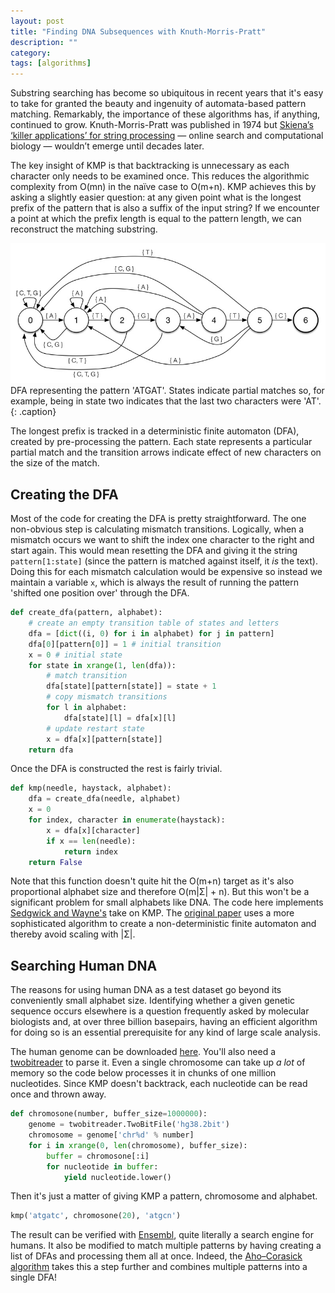 ```yaml
---
layout: post
title: "Finding DNA Subsequences with Knuth-Morris-Pratt"
description: ""
category:
tags: [algorithms]
---
```


Substring searching has become so ubiquitous in recent years that it's easy to take for granted the beauty and ingenuity of automata-based pattern matching. Remarkably, the importance of these algorithms has, if anything, continued to grow. Knuth-Morris-Pratt was published in 1974 but [Skiena’s ‘killer applications’ for string processing](http://www.algorithm.cs.sunysb.edu/computationalbiology/pdf/lecture8.pdf) — online search and computational biology — wouldn’t emerge until decades later.

The key insight of KMP is that backtracking is unnecessary as each character only needs to be examined once. This reduces the algorithmic complexity from O(mn) in the naïve case to O(m+n). KMP achieves this by asking a slightly easier question: at any given point what is the longest prefix of the pattern that is also a suffix of the input string? If we encounter a point at which the prefix length is equal to the pattern length, we can reconstruct the matching substring.

![dfa representing nucleotide pattern](/assets/images/2015-08-30/DFA.jpg)
DFA representing the pattern 'ATGAT'. States indicate partial matches so, for example, being in state two indicates that the last two characters were 'AT'.
{: .caption}

The longest prefix is tracked in a deterministic finite automaton (DFA), created by pre-processing the pattern. Each state represents a particular partial match and the transition arrows indicate effect of new characters on the size of the match.

## Creating the DFA

Most of the code for creating the DFA is pretty straightforward.   The one non-obvious step is calculating mismatch transitions. Logically, when a mismatch occurs we want to shift the index one character to the right and start again. This would mean resetting the DFA and giving it the string `pattern[1:state]` (since the pattern is matched against itself, it *is* the text). Doing this for each mismatch calculation would be expensive so instead we maintain a variable `x`, which is always the result of running the pattern 'shifted one position over' through the DFA.

```python
def create_dfa(pattern, alphabet):
    # create an empty transition table of states and letters
    dfa = [dict((i, 0) for i in alphabet) for j in pattern]
    dfa[0][pattern[0]] = 1 # initial transition
    x = 0 # initial state
    for state in xrange(1, len(dfa)):
        # match transition
        dfa[state][pattern[state]] = state + 1
        # copy mismatch transitions
        for l in alphabet:
            dfa[state][l] = dfa[x][l]
        # update restart state
        x = dfa[x][pattern[state]]
    return dfa
```

Once the DFA is constructed the rest is fairly trivial.

```python
def kmp(needle, haystack, alphabet):
    dfa = create_dfa(needle, alphabet)
    x = 0
    for index, character in enumerate(haystack):
        x = dfa[x][character]
        if x == len(needle):
            return index
    return False
```

Note that this function doesn't quite hit the O(m+n) target as it's also proportional alphabet size and therefore O(m\|Σ\| + n). But this won't be a significant problem for small alphabets like DNA. The code here implements [Sedgwick and Wayne's](http://algs4.cs.princeton.edu/53substring/) take on KMP. The [original paper](http://www.cs.jhu.edu/~misha/ReadingSeminar/Papers/Knuth77.pdf) uses a more sophisticated algorithm to create a non-deterministic finite automaton and thereby avoid scaling with \|Σ\|.

## Searching Human DNA

The reasons for using human DNA as a test dataset go beyond its conveniently small alphabet size. Identifying whether a given genetic sequence occurs elsewhere is a question frequently asked by molecular biologists and, at over three billion basepairs, having an efficient algorithm for doing so is an essential prerequisite for any kind of large scale analysis.

The human genome can be downloaded [here](http://hgdownload-test.cse.ucsc.edu/goldenPath/hg38/bigZips). You'll also need a [twobitreader](https://pypi.python.org/pypi/twobitreader) to parse it. Even a single chromosome can take up *a lot* of memory so the code below processes it in chunks of one million nucleotides. Since KMP doesn't backtrack, each nucleotide can be read once and thrown away.

``` python
def chromosone(number, buffer_size=1000000):
    genome = twobitreader.TwoBitFile('hg38.2bit')
    chromosome = genome['chr%d' % number]
    for i in xrange(0, len(chromosome), buffer_size):
        buffer = chromosone[:i]
        for nucleotide in buffer:
            yield nucleotide.lower()
```

Then it's just a matter of giving KMP a pattern, chromosome and alphabet.

```python
kmp('atgatc', chromosone(20), 'atgcn')
```

The result can be verified with [Ensembl](http://useast.ensembl.org/Homo_sapiens/Variation/Explore?r=4:61226534-61227533;v=rs34640111;vdb=variation;vf=9452422), quite literally a search engine for humans. It also be modified to match multiple patterns by having creating a list of DFAs and processing them all at once. Indeed, the [Aho–Corasick algorithm](http://cr.yp.to/bib/1975/aho.pdf) takes this a step further and combines multiple patterns into a single DFA!
